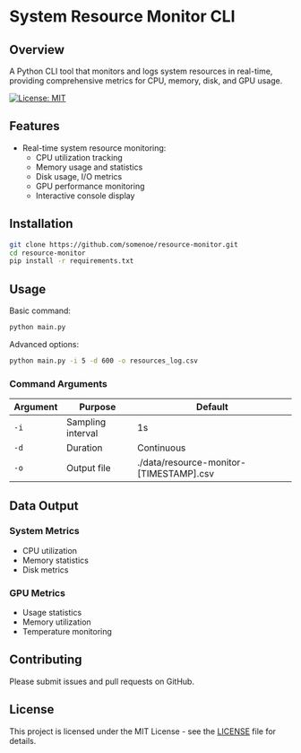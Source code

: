 # System Resource Monitor CLI

## Overview

A Python CLI tool that monitors and logs system resources in real-time, providing comprehensive metrics for CPU, memory, disk, and GPU usage.

[![License: MIT](https://img.shields.io/badge/License-MIT-yellow.svg)](LICENSE)

## Features

- Real-time system resource monitoring:
  - CPU utilization tracking
  - Memory usage and statistics
  - Disk usage, I/O metrics
  - GPU performance monitoring
  - Interactive console display

## Installation

```bash
git clone https://github.com/somenoe/resource-monitor.git
cd resource-monitor
pip install -r requirements.txt
```

## Usage

Basic command:

```bash
python main.py
```

Advanced options:

```bash
python main.py -i 5 -d 600 -o resources_log.csv
```

### Command Arguments

| Argument | Purpose           | Default                                 |
|----------|-------------------|-----------------------------------------|
| `-i`     | Sampling interval | 1s                                      |
| `-d`     | Duration          | Continuous                              |
| `-o`     | Output file       | ./data/resource-monitor-[TIMESTAMP].csv |

## Data Output

### System Metrics

- CPU utilization
- Memory statistics
- Disk metrics

### GPU Metrics

- Usage statistics
- Memory utilization
- Temperature monitoring

## Contributing

Please submit issues and pull requests on GitHub.

## License

This project is licensed under the MIT License - see the [LICENSE](LICENSE) file for details.
